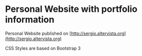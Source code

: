 # Personal Website with portfolio information
Personal Website published on [http://sergio.altervista.org](http://sergio.altervista.org)

CSS Styles are based on Bootstrap 3
